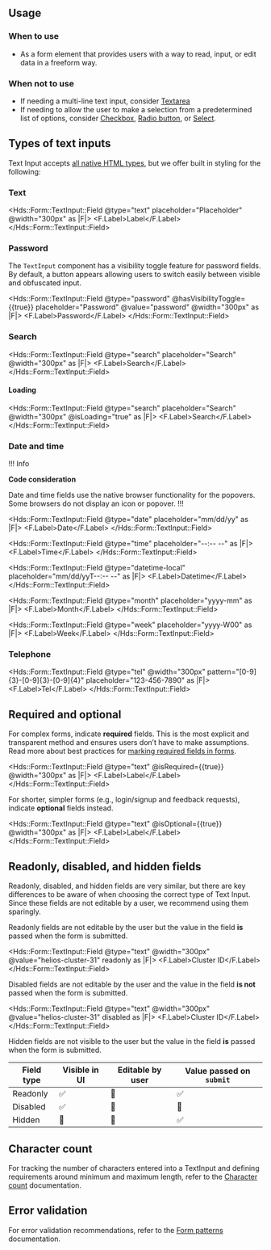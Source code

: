 ## Usage

### When to use

- As a form element that provides users with a way to read, input, or edit data in a freeform way.

### When not to use

- If needing a multi-line text input, consider [Textarea](/components/form/textarea)
- If needing to allow the user to make a selection from a predetermined list of options, consider [Checkbox](/components/form/checkbox), [Radio button](/components/form/radio), or [Select](/components/form/select).

## Types of text inputs

Text Input accepts [all native HTML types](https://developer.mozilla.org/en-US/docs/Web/HTML/Element/input#input_types), but we offer built in styling for the following:

### Text

<Hds::Form::TextInput::Field @type="text" placeholder="Placeholder" @width="300px" as |F|>
  <F.Label>Label</F.Label>
</Hds::Form::TextInput::Field>

### Password

The `TextInput` component has a visibility toggle feature for password fields. By default, a button appears allowing users to switch easily between visible and obfuscated input.

<Hds::Form::TextInput::Field @type="password" @hasVisibilityToggle={{true}} placeholder="Password" @value="password" @width="300px" as |F|>
  <F.Label>Password</F.Label>
</Hds::Form::TextInput::Field>

### Search

<Hds::Form::TextInput::Field @type="search" placeholder="Search" @width="300px" as |F|>
  <F.Label>Search</F.Label>
</Hds::Form::TextInput::Field>

#### Loading

<Hds::Form::TextInput::Field @type="search" placeholder="Search" @width="300px" @isLoading="true" as |F|>
  <F.Label>Search</F.Label>
</Hds::Form::TextInput::Field>

### Date and time

!!! Info

**Code consideration**

Date and time fields use the native browser functionality for the popovers. Some browsers do not display an icon or popover.
!!!

<Hds::Form::TextInput::Field @type="date" placeholder="mm/dd/yy" as |F|>
  <F.Label>Date</F.Label>
</Hds::Form::TextInput::Field>

<Hds::Form::TextInput::Field @type="time" placeholder="--:-- --" as |F|>
  <F.Label>Time</F.Label>
</Hds::Form::TextInput::Field>

<Hds::Form::TextInput::Field @type="datetime-local" placeholder="mm/dd/yyT--:-- --" as |F|>
  <F.Label>Datetime</F.Label>
</Hds::Form::TextInput::Field>

<Hds::Form::TextInput::Field @type="month" placeholder="yyyy-mm" as |F|>
  <F.Label>Month</F.Label>
</Hds::Form::TextInput::Field>

<Hds::Form::TextInput::Field @type="week" placeholder="yyyy-W00" as |F|>
  <F.Label>Week</F.Label>
</Hds::Form::TextInput::Field>

### Telephone

<Hds::Form::TextInput::Field @type="tel" @width="300px" pattern="[0-9]{3}-[0-9]{3}-[0-9]{4}" placeholder="123-456-7890" as |F|>
  <F.Label>Tel</F.Label>
</Hds::Form::TextInput::Field>

## Required and optional

For complex forms, indicate **required** fields. This is the most explicit and transparent method and ensures users don’t have to make assumptions. Read more about best practices for [marking required fields in forms](https://www.nngroup.com/articles/required-fields/).

<Hds::Form::TextInput::Field @type="text" @isRequired={{true}} @width="300px" as |F|>
  <F.Label>Label</F.Label>
</Hds::Form::TextInput::Field>

For shorter, simpler forms (e.g., login/signup and feedback requests), indicate **optional** fields instead.

<Hds::Form::TextInput::Field @type="text" @isOptional={{true}} @width="300px" as |F|>
  <F.Label>Label</F.Label>
</Hds::Form::TextInput::Field>

## Readonly, disabled, and hidden fields

Readonly, disabled, and hidden fields are very similar, but there are key differences to be aware of when choosing the correct type of Text Input. Since these fields are not editable by a user, we recommend using them sparingly.

Readonly fields are not editable by the user but the value in the field **is** passed when the form is submitted.

<Hds::Form::TextInput::Field @type="text" @width="300px" @value="helios-cluster-31" readonly as |F|>
  <F.Label>Cluster ID</F.Label>
</Hds::Form::TextInput::Field>

Disabled fields are not editable by the user and the value in the field **is not** passed when the form is submitted.

<Hds::Form::TextInput::Field @type="text" @width="300px" @value="helios-cluster-31" disabled as |F|>
  <F.Label>Cluster ID</F.Label>
</Hds::Form::TextInput::Field>

Hidden fields are not visible to the user but the value in the field **is** passed when the form is submitted.

| Field type     | Visible in UI   | Editable by user    | Value passed on `submit`   |
|----------------|-----------------|---------------------|----------------------------|
| Readonly       | ✅              | 🚫                  | ✅                          |
| Disabled       | ✅              | 🚫                  | 🚫                          |                              
| Hidden         | 🚫              | 🚫                  | ✅                          |

## Character count

For tracking the number of characters entered into a TextInput and defining requirements around minimum and maximum length, refer to the [Character count](/components/form/primitives#formcharactercount) documentation.

## Error validation

For error validation recommendations, refer to the [Form patterns](/patterns/form-patterns?tab=validation) documentation.
